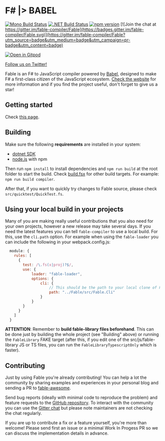 # F# |> BABEL

[![Mono Build Status](https://travis-ci.org/fable-compiler/Fable.svg?branch=master "Mono Build Status")](https://travis-ci.org/fable-compiler/Fable) [![.NET Build Status](https://ci.appveyor.com/api/projects/status/vlmyxg64my74sik5/branch/master?svg=true ".NET Build Status")](https://ci.appveyor.com/project/alfonsogarciacaro/fable) [![npm version](https://badge.fury.io/js/fable-compiler.svg)](https://www.npmjs.com/package/fable-compiler) [![Join the chat at https://gitter.im/fable-compiler/Fable](https://badges.gitter.im/fable-compiler/Fable.svg)](https://gitter.im/fable-compiler/Fable?utm_source=badge&utm_medium=badge&utm_campaign=pr-badge&utm_content=badge)

[![Open in Gitpod](https://gitpod.io/button/open-in-gitpod.svg)](https://gitpod.io/#https://github.com/fable-compiler/Fable/)

[Follow us on Twitter!](https://twitter.com/FableCompiler)

Fable is an F# to JavaScript compiler powered by [Babel](https://babeljs.io/), designed to make F# a first-class citizen of the JavaScript ecosystem. [Check the website](http://fable.io) for more information and if you find the project useful, don't forget to give us a star!

## Getting started

Check [this page](https://fable.io/docs/2-steps/setup.html).

## Building

Make sure the following **requirements** are installed in your system:

- [dotnet SDK](https://www.microsoft.com/net/download/core)
- [node.js](https://nodejs.org) with npm

Then run `npm install` to install dependencies and `npm run build` at the root folder to start the build. Check [build.fsx](https://github.com/fable-compiler/Fable/blob/4839311afe4cfc3fd0849915c7cdf831ca1ab74c/build.fsx#L218) for other build targets. For example: `npm run build compiler`.

After that, if you want to quickly try changes to Fable source, please check `src/quicktest/QuickTest.fs`.

## Using your local build in your projects

Many of you are making really useful contributions that you also need for your own projects, however a new release may take several days. If you need the latest features you can tell `fable-compiler` to use a local build. For this, use the `cli.path` option. For example when using the `fable-loader` you can include the following in your webpack.config.js:

```js
  module: {
    rules: [
      {
        test: /\.fs(x|proj)?$/,
        use: {
            loader: "fable-loader",
            options: {
                cli: {
                    // This should be the path to your local clone of Fable
                    path: "../Fable/src/Fable.Cli"
                }
            }
        }
      }
    ]
  }
```

**ATTENTION**: Remember to **build fable-library files beforehand**. This can be done just by building the whole project (see "Building" above) or running the `FableLibrary` FAKE target (after this, if you edit one of the src/js/fable-library JS or TS files, you can run the `FableLibraryTypescriptOnly` which is faster).

## Contributing

Just by using Fable you're already contributing! You can help a lot the community by sharing examples and experiences in your personal blog and sending a PR to [fable-awesome](https://github.com/kunjee17/awesome-fable).

Send bug reports (ideally with minimal code to reproduce the problem) and feature requests to the [GitHub repository](https://github.com/fable-compiler/Fable/issues). To interact with the community you can use the [Gitter chat](https://gitter.im/fable-compiler/Fable) but please note maintainers are not checking the chat regularly.

If you are up to contribute a fix or a feature yourself, you're more than welcome! Please send first an issue or a minimal Work In Progess PR so we can discuss the implementation details in advance.
